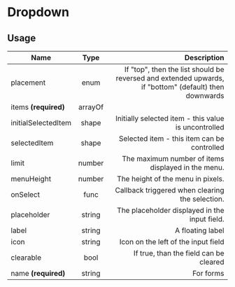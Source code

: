 <!-- 
This is an auto-generated markdown. 
You can change it in "src/organisms/Dropdown.jsx" and run build:docs to update this file.
-->
# Dropdown

## Usage
| Name        | Type           | Description  |
| ----------- |:--------------:| ------------:|
|placement|enum|If "top", then the list should be reversed and extended upwards, if "bottom" (default) then downwards
|items **(required)**|arrayOf|
|initialSelectedItem|shape|Initially selected item - this value is uncontrolled
|selectedItem|shape|Selected item - this item can be controlled
|limit|number|The maximum number of items displayed in the menu.
|menuHeight|number|The height of the menu in pixels.
|onSelect|func|Callback triggered when clearing the selection.
|placeholder|string|The placeholder displayed in the input field.
|label|string|A floating label
|icon|string|Icon on the left of the input field
|clearable|bool|If true, than the field can be cleared
|name **(required)**|string|For forms
